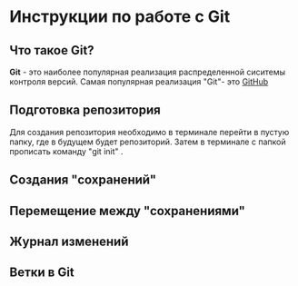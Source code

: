 # Инструкции по работе с Git

## Что такое Git?
**Git** - это наиболее популярная реализация распределенной сиситемы контроля версий. Самая популярная реализация "Git"- это [GitHub](https://github.com/)
## Подготовка репозитория
Для создания репозитория необходимо в терминале перейти в пустую папку, где в будущем будет репозиторий. Затем в терминале с папкой прописать команду "git init" . 
## Создания "сохранений"

## Перемещение между "сохранениями"

## Журнал изменений

## Ветки в Git